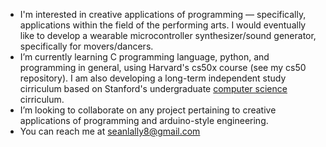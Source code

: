 
- I'm interested in creative applications of programming — specifically, applications within the field of the performing arts. I would eventually like to develop a wearable microcontroller synthesizer/sound generator, specifically for movers/dancers. 
- I’m currently learning C programming language, python, and programming in general, using Harvard's cs50x course (see my cs50 repository). I am also developing a long-term independent study cirriculum based on Stanford's undergraduate <a href="https://cs.stanford.edu/degrees/undergrad/Requirements.shtml">computer science</a>  cirriculum. 
- I’m looking to collaborate on any project pertaining to creative applications of programming and arduino-style engineering.
- You can reach me at seanlally8@gmail.com

<!---
seanlally8/seanlally8 is a ✨ special ✨ repository because its `README.md` (this file) appears on your GitHub profile.
You can click the Preview link to take a look at your changes.
--->
